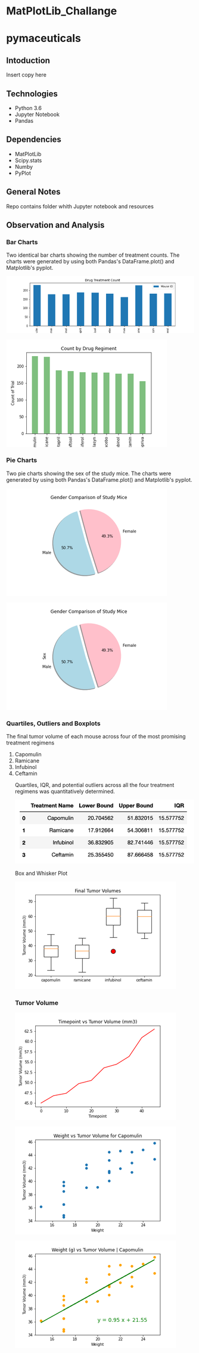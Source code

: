 # MatPlotLib_Challange

<h1>pymaceuticals</h1>

<h2>Intoduction</h2>

Insert copy here

<h2>Technologies</h2>

<ul><li>Python 3.6</li>
<li>Jupyter Notebook</li>
<li>Pandas</li></ul>

<h2>Dependencies</h2>
<ul><li>MatPlotLib</li>
<li>Scipy.stats</li>
<li>Numby</li>
<li>PyPlot</li></ul>

<h2>General Notes</h2>

Repo contains folder whith Jupyter notebook and resources


<h2>Observation and Analysis</h2>

<h3>Bar Charts</h3>
Two identical bar charts showing the number of treatment counts. The charts were generated by using both Pandas's DataFrame.plot() and Matplotlib's pyplot. 

![Drug Treatment Bar Chart"](https://github.com/timsamson/MatPlotLib_Challange/blob/main/images/Drug%20Treatment%20Bar%20Chart.png)

![Drug Treatment Bar PyPlot"](https://github.com/timsamson/MatPlotLib_Challange/blob/main/images/Drug%20Treatment%20Bar%20PyPlot.png)

<h3>Pie Charts</h3>
Two pie charts showing the sex of the study mice. The charts were generated by using both Pandas's DataFrame.plot() and Matplotlib's pyplot. 

![Mice Sex Pie Chart"](https://github.com/timsamson/MatPlotLib_Challange/blob/main/images/Mice%20Sex%20Pie%20Chart.png)

![Mice Sex Pie Chart PyPlot"](https://github.com/timsamson/MatPlotLib_Challange/blob/main/images/Mice%20Sex%20Pie%20Chart%20PyPlot.png)

<h3>Quartiles, Outliers and Boxplots</h3>
The final tumor volume of each mouse across four of the most promising treatment regimens
<ol><li>Capomulin</li><li> Ramicane</li><li> Infubinol</li><li>Ceftamin</li> 

Quartiles, IQR, and potential outliers across all the four treatment regimens was quantitatively determined.

![Quartiles and IQR"](https://github.com/timsamson/MatPlotLib_Challange/blob/main/images/quanitative.png)

Box and Whisker Plot

![Tumor Volume Box Plot"](https://github.com/timsamson/MatPlotLib_Challange/blob/main/images/Tumor%20Volume%20Box%20Plot.png)

<h3>Tumor Volume</h3>

![Tumor Volume Lne (single Mouse)"](https://github.com/timsamson/MatPlotLib_Challange/blob/main/images/Tumor%20Volume%20Lne%20(single%20Mouse).png)

![Scatter Plot Capomulin"](https://github.com/timsamson/MatPlotLib_Challange/blob/main/images/Scatter%20Plot%20Capomulin.png)

![Regression Model"](https://github.com/timsamson/MatPlotLib_Challange/blob/main/images/Regression.png)
